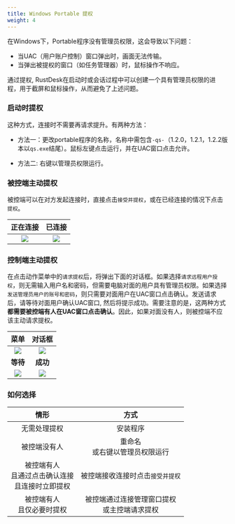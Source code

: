 ```yaml
---
title: Windows Portable 提权
weight: 4
---
```


在Windows下，Portable程序没有管理员权限，这会导致以下问题：

* 当UAC（用户账户控制）窗口弹出时，画面无法传输。
* 当弹出被提权的窗口（如任务管理器）时，鼠标操作不响应。

通过提权, RustDesk在启动时或会话过程中可以创建一个具有管理员权限的进程，用于截屏和鼠标操作，从而避免了上述问题。

### 启动时提权

这种方式，连接时不需要再请求提升。有两种方法：

* 方法一：更改portable程序的名称，名称中需包含`-qs-`（1.2.0，1.2.1，1.2.2版本以`qs.exe`结尾）。鼠标左键点击运行，并在UAC窗口点击允许。

* 方法二: 右键以管理员权限运行。

### 被控端主动提权

被控端可以在对方发起连接时，直接点击`接受并提权`，或在已经连接的情况下点击`提权`。

|                   正在连接                   |                   已连接                    |
| :--------------------------------------: | :--------------------------------------: |
| ![](/docs/en/client/Windows%20Portable%20Elevation/images/cm_unauth.jpg) | ![](/docs/en/client/Windows%20Portable%20Elevation/images/cm_auth.jpg) |

### 控制端主动提权

在点击动作菜单中的`请求提权`后，将弹出下面的对话框。如果选择`请求远程用户授权`，则无需输入用户名和密码，但需要电脑对面的用户具有管理员权限。如果选择`发送管理员用户的账号和密码`，则只需要对面用户在UAC窗口点击确认。发送请求后，请等待对面用户确认UAC窗口, 然后将提示成功。需要注意的是，这两种方式**都需要被控端有人在UAC窗口点击确认**。因此，如果对面没有人，则被控端不应该主动请求提权。

|                    菜单                    |                   对话框                    |
| :--------------------------------------: | :--------------------------------------: |
| ![](/docs/en/client/Windows%20Portable%20Elevation/images/menu.png) | ![](/docs/en/client/Windows%20Portable%20Elevation/images/dialog.png) |
|                  **等待**                  |                  **成功**                  |
| ![](/docs/en/client/Windows%20Portable%20Elevation/images/wait.png) | ![](/docs/en/client/Windows%20Portable%20Elevation/images/success.png) |

### 如何选择

|                情形                |             方式             |
| :------------------------------: | :------------------------: |
|              无需处理提权              |            安装程序            |
|              被控端没有人              |     重命名<br>或右键以管理员权限运行     |
| 被控端有人<br/>且通过点击确认连接<br/>且连接时立即提权 |     被控端接收连接时点击`接受并提权`      |
|        被控端有人<br/>且仅必要时提权         | 被控端通过连接管理窗口提权<br/>或主控端请求提权 |






